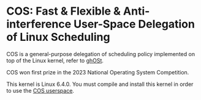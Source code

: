 # COS: Fast & Flexible & Anti-interference User-Space Delegation of Linux Scheduling

COS is a general-purpose delegation of scheduling policy implemented on top of the Linux kernel, refer to [ghOSt](https://github.com/google/ghost-kernel/tree/ghost-v5.11).

COS won first prize in the 2023 National Operating System Competition.

This kernel is Linux 6.4.0. You must compile and install this kernel in order to use the [COS userspace](https://github.com/shootfirst/cos_userspace).

